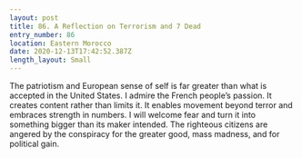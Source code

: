 ```yaml
---
layout: post
title: 86. A Reflection on Terrorism and 7 Dead
entry_number: 86
location: Eastern Morocco
date: 2020-12-13T17:42:52.387Z
length_layout: Small
---
```

The patriotism and European sense of self is far greater than what is accepted in the United States. I admire the French people’s passion. It creates content rather than limits it. It enables movement beyond terror and embraces strength in numbers. I will welcome fear and turn it into something bigger than its maker intended. 
The righteous citizens are angered by the conspiracy for the greater good, mass madness, and for political gain.